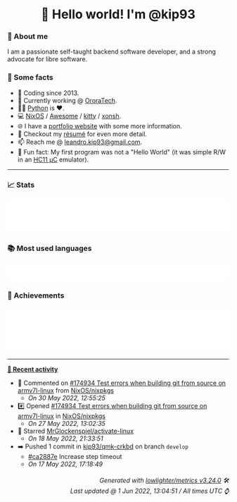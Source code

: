 <!-- README template, populated using this action:
     https://github.com/kip93/kip93/blob/main/.github/workflows/readme.yml. -->

<h1 align="center">👋 Hello world! I'm @kip93</h1> <!-- LOGIN => username -->

### 👤 About me

I am a passionate self-taught backend software developer, and a strong advocate for libre software.


### 💬 Some facts

* 📅 Coding since 2013.
* 💼 Currently working @ [OroraTech](https://ororatech.com/).
* 👨‍💻 [Python](https://github.com/search?q=user%3Akip93&l=python) is ❤️. <!-- LOGIN => username -->
* 💻 [NixOS](https://github.com/NixOS/) /
     [Awesome](https://github.com/awesomeWM/) /
     [kitty](https://github.com/kovidgoyal/kitty/) /
     [xonsh](https://github.com/xonsh/).
* 🌐 I have a [portfolio website](https://kip93.net/) with some more information.
* 📝 Checkout my [résumé](https://kip93.net/resume/) for even more detail.
* 📫 Reach me @ [leandro.kip93@gmail.com](mailto:leandro.kip93@gmail.com).
* 🎲 Fun fact: My first program was not a "Hello World" (it was simple R/W in an [HC11 µC](https://en.wikipedia.org/wiki/68HC11) emulator).


-----------------------------------------------------------------------------------------------------------------------


### 📈 Stats

![](./stats.svg)


### 📚 Most used languages <!-- by percentage, in decreasing order -->

![](./languages.svg)


### 🏅 Achievements

![](./achievements.svg)


-----------------------------------------------------------------------------------------------------------------------


**[📰 Recent activity](https://github.com/kip93)**
* 💬 Commented on [#174934 Test errors when building git from source on armv7l-linux](https://github.com/NixOS/nixpkgs/issues/174934) from [NixOS/nixpkgs](https://github.com/NixOS/nixpkgs)
  * *On 30 May 2022, 12:55:25*
* #️⃣ Opened [#174934 Test errors when building git from source on armv7l-linux](https://github.com/NixOS/nixpkgs/issues/174934) in [NixOS/nixpkgs](https://github.com/NixOS/nixpkgs)
  * *On 27 May 2022, 13:02:35*
* 🌟 Starred [MrGlockenspiel/activate-linux](https://github.com/MrGlockenspiel/activate-linux)
  * *On 18 May 2022, 21:33:51*
* ➡️ Pushed 1 commit in [kip93/qmk-crkbd](https://github.com/kip93/qmk-crkbd) on branch `develop`
  * [#ca2887e](https://github.com/kip93/qmk-crkbd/commit/ca2887e) Increase step timeout
  * *On 17 May 2022, 17:18:49*
 <!-- Last activity -->


<h6 align="right"><em>
    Generated with <a href="https://github.com/lowlighter/metrics/tree/latest/">lowlighter/metrics v3.24.0</a> 🛠️<br> <!-- VERSION => MAJOR.minor.patch -->
    Last updated @ 1 Jun 2022, 13:04:51 / All times UTC ⌚ <!-- meta.generated => DD/MM/YYYY, hh:mm -->
</em></h6>
